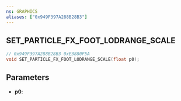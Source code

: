 ```yaml
---
ns: GRAPHICS
aliases: ["0x949F397A288B28B3"]
---
```

## SET_PARTICLE_FX_FOOT_LODRANGE_SCALE

```c
// 0x949F397A288B28B3 0xE3880F5A
void SET_PARTICLE_FX_FOOT_LODRANGE_SCALE(float p0);
```


## Parameters
* **p0**: 

